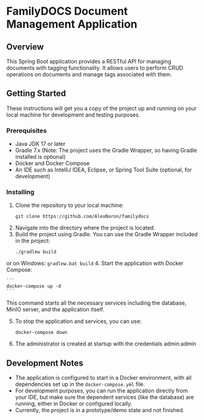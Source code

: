 # FamilyDOCS Document Management Application

## Overview

This Spring Boot application provides a RESTful API for managing documents with tagging functionality. It allows users to perform CRUD operations on documents and manage tags associated with them.

## Getting Started

These instructions will get you a copy of the project up and running on your local machine for development and testing purposes.

### Prerequisites

- Java JDK 17 or later
- Gradle 7.x (Note: The project uses the Gradle Wrapper, so having Gradle installed is optional)
- Docker and Docker Compose
- An IDE such as IntelliJ IDEA, Eclipse, or Spring Tool Suite (optional, for development)

### Installing

1. Clone the repository to your local machine:
    ```
    git clone https://github.com/AlexNaron/familydocs
    ```
2. Navigate into the directory where the project is located.
3. Build the project using Gradle. You can use the Gradle Wrapper included in the project:
    ```
    ./gradlew build
    ```
or on Windows:
    ```
    gradlew.bat build
    ```
4. Start the application with Docker Compose:

    ```
    docker-compose up -d
    ```

This command starts all the necessary services including the database, MinIO server, and the application itself.

5. To stop the application and services, you can use:
    ```
    docker-compose down
    ```
   
6. The administrator is created at startup with the credentials admin:admin

## Development Notes

- The application is configured to start in a Docker environment, with all dependencies set up in the `docker-compose.yml` file.
- For development purposes, you can run the application directly from your IDE, but make sure the dependent services (like the database) are running, either in Docker or configured locally.
- Currently, the project is in a prototype/demo state and not finished.